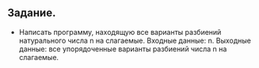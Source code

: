 ## Задание.
- Написать программу, находящую все варианты разбиений натурального числа n на слагаемые. Входные данные: n. Выходные данные: все упорядоченные варианты разбиений числа n на слагаемые.
